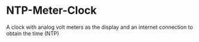 # NTP-Meter-Clock
A clock with analog volt meters as the display and an internet connection to obtain the time (NTP)
